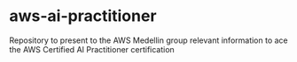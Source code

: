 # aws-ai-practitioner
Repository to present to the AWS Medellin group relevant information to ace the AWS Certified AI Practitioner certification
